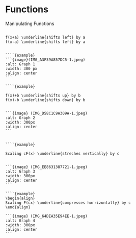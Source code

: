 # Functions

Manipulating Functions

````{example}

f(x+a) \underline{shifts left} by a
f(x-a) \underline{shifts left} by a


````{example}
```{image}(IMG_A3F39A857DC5-1.jpeg)
:alt: Graph 1
:width: 300 px
:align: center
```

````{example}

f(x)+b \underline{shifts up} by b
f(x)-b \underline{shifts down} by b


```{image} (IMG_D58C1C9A309A-1.jpeg)
:alt: Graph 2
:width: 300px
:align: center
```


````{example}

Scaling cF(x) \underline{streches vertically} by c


```{image} (IMG_EE8631387721-1.jpeg)
:alt: Graph 3
:width: 300px
:align: center
```

````{example}
\begin{align}
Scaling F(cx) \underline{compresses horrizontally} by c
\end{align}

```{image} (IMG_64DEA35E94EE-1.jpeg)
:alt: Graph 4
:width: 300px
:align: center
```
